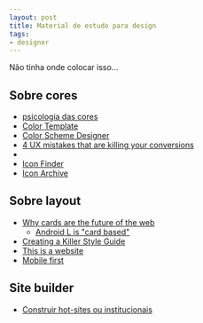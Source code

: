```yaml
---
layout: post
title: Material de estudo para design
tags:
- designer
---
```


Não tinha onde colocar isso...

## Sobre cores

  * [psicologia das cores](http://viverdeblog.com/psicologia-das-cores)
  * [Color Template](http://www.rocket-design.fr/color-template)
  * [Color Scheme Designer](http://colorschemedesigner.com)
  * [4 UX mistakes that are killing your conversions](http://www.webdesignerdepot.com/2013/12/4-ux-mistakes-that-are-killing-your-conversions/)
  *
  * [Icon Finder](https://www.iconfinder.com)
  * [Icon Archive](http://www.iconarchive.com/)


## Sobre layout

  * [Why cards are the future of the web](http://insideintercom.io/why-cards-are-the-future-of-the-web/)
    * [Android L is "card based"](http://www.google.com/design/spec/material-design/introduction.html)
  * [Creating a Killer Style Guide](http://zurb.com/university/library/31)
  * [This is a website](http://bit.ly/1g12Aju)
  * [Mobile first](https://twitter.com/iamdevloper/status/501056594181115905)

## Site builder
  * [Construir hot-sites ou institucionais](https://www.strikingly.com)
